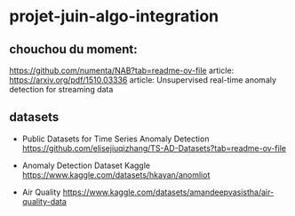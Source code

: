 # projet-juin-algo-integration

## chouchou du moment:
https://github.com/numenta/NAB?tab=readme-ov-file
article: https://arxiv.org/pdf/1510.03336
article: Unsupervised real-time anomaly detection for streaming data

## datasets
+ Public Datasets for Time Series Anomaly Detection
https://github.com/elisejiuqizhang/TS-AD-Datasets?tab=readme-ov-file

+ Anomaly Detection Dataset Kaggle
https://www.kaggle.com/datasets/hkayan/anomliot

+ Air Quality
https://www.kaggle.com/datasets/amandeepvasistha/air-quality-data
